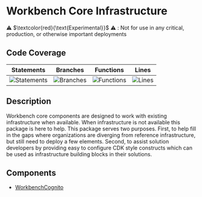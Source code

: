 # Workbench Core Infrastructure

⚠️ $\textcolor{red}{\text{Experimental}}$ ⚠️ : Not for use in any critical, production, or otherwise important deployments

## Code Coverage

| Statements                                                                               | Branches                                                                            | Functions                                                                              | Lines                                                                          |
| ---------------------------------------------------------------------------------------- | ----------------------------------------------------------------------------------- | -------------------------------------------------------------------------------------- | ------------------------------------------------------------------------------ |
| ![Statements](https://img.shields.io/badge/statements-98.5%25-brightgreen.svg?style=flat) | ![Branches](https://img.shields.io/badge/branches-90.74%25-brightgreen.svg?style=flat) | ![Functions](https://img.shields.io/badge/functions-100%25-brightgreen.svg?style=flat) | ![Lines](https://img.shields.io/badge/lines-98.49%25-brightgreen.svg?style=flat) |

## Description

Workbench core components are designed to work with existing infrastructure when available. When infrastructure is not available this package is here to help. This package serves two purposes. First, to help fill in the gaps where organizations are diverging from reference infrastructure, but still need to deploy a few elements. Second, to assist solution developers by providing easy to configure CDK style constructs which can be used as infrastructure building blocks in their solutions.

## Components

- [WorkbenchCognito](./docs/workbenchCognito.md)
